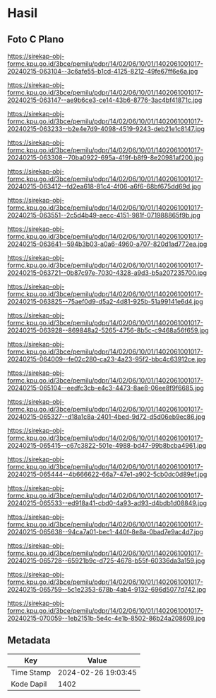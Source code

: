 # Hasil

## Foto C Plano

https://sirekap-obj-formc.kpu.go.id/3bce/pemilu/pdpr/14/02/06/10/01/1402061001017-20240215-063104--3c6afe55-b1cd-4125-8212-49fe67ff6e6a.jpg

https://sirekap-obj-formc.kpu.go.id/3bce/pemilu/pdpr/14/02/06/10/01/1402061001017-20240215-063147--ae9b6ce3-ce14-43b6-8776-3ac4bf41871c.jpg

https://sirekap-obj-formc.kpu.go.id/3bce/pemilu/pdpr/14/02/06/10/01/1402061001017-20240215-063233--b2e4e7d9-4098-4519-9243-deb21e1c8147.jpg

https://sirekap-obj-formc.kpu.go.id/3bce/pemilu/pdpr/14/02/06/10/01/1402061001017-20240215-063308--70ba0922-695a-419f-b8f9-8e20981af200.jpg

https://sirekap-obj-formc.kpu.go.id/3bce/pemilu/pdpr/14/02/06/10/01/1402061001017-20240215-063412--fd2ea618-81c4-4f06-a6f6-68bf675dd69d.jpg

https://sirekap-obj-formc.kpu.go.id/3bce/pemilu/pdpr/14/02/06/10/01/1402061001017-20240215-063551--2c5d4b49-aecc-4151-981f-071988865f9b.jpg

https://sirekap-obj-formc.kpu.go.id/3bce/pemilu/pdpr/14/02/06/10/01/1402061001017-20240215-063641--594b3b03-a0a6-4960-a707-820d1ad772ea.jpg

https://sirekap-obj-formc.kpu.go.id/3bce/pemilu/pdpr/14/02/06/10/01/1402061001017-20240215-063721--0b87c97e-7030-4328-a9d3-b5a207235700.jpg

https://sirekap-obj-formc.kpu.go.id/3bce/pemilu/pdpr/14/02/06/10/01/1402061001017-20240215-063825--75aef0d9-d5a2-4d81-925b-51a99141e6d4.jpg

https://sirekap-obj-formc.kpu.go.id/3bce/pemilu/pdpr/14/02/06/10/01/1402061001017-20240215-063928--869848a2-5265-4756-8b5c-c9468a56f659.jpg

https://sirekap-obj-formc.kpu.go.id/3bce/pemilu/pdpr/14/02/06/10/01/1402061001017-20240215-064009--fe02c280-ca23-4a23-95f2-bbc4c63912ce.jpg

https://sirekap-obj-formc.kpu.go.id/3bce/pemilu/pdpr/14/02/06/10/01/1402061001017-20240215-065104--eedfc3cb-e4c3-4473-8ae8-06ee8f9f6685.jpg

https://sirekap-obj-formc.kpu.go.id/3bce/pemilu/pdpr/14/02/06/10/01/1402061001017-20240215-065327--d18a1c8a-2401-4bed-9d72-d5d06eb9ec86.jpg

https://sirekap-obj-formc.kpu.go.id/3bce/pemilu/pdpr/14/02/06/10/01/1402061001017-20240215-065415--c67c3822-501e-4988-bd47-99b8bcba4961.jpg

https://sirekap-obj-formc.kpu.go.id/3bce/pemilu/pdpr/14/02/06/10/01/1402061001017-20240215-065444--4b666622-66a7-47e1-a902-5cb0dc0d89ef.jpg

https://sirekap-obj-formc.kpu.go.id/3bce/pemilu/pdpr/14/02/06/10/01/1402061001017-20240215-065533--ed918a41-cbd0-4a93-ad93-d4bdb1d08849.jpg

https://sirekap-obj-formc.kpu.go.id/3bce/pemilu/pdpr/14/02/06/10/01/1402061001017-20240215-065638--94ca7a01-bec1-440f-8e8a-0bad7e9ac4d7.jpg

https://sirekap-obj-formc.kpu.go.id/3bce/pemilu/pdpr/14/02/06/10/01/1402061001017-20240215-065728--65921b9c-d725-4678-b55f-60336da3a159.jpg

https://sirekap-obj-formc.kpu.go.id/3bce/pemilu/pdpr/14/02/06/10/01/1402061001017-20240215-065759--5c1e2353-678b-4ab4-9132-696d5077d742.jpg

https://sirekap-obj-formc.kpu.go.id/3bce/pemilu/pdpr/14/02/06/10/01/1402061001017-20240215-070059--1eb2151b-5e4c-4e1b-8502-86b24a208609.jpg


## Metadata

| Key        | Value               |
| ---------- | ------------------- |
| Time Stamp | 2024-02-26 19:03:45 |
| Kode Dapil | 1402                |



